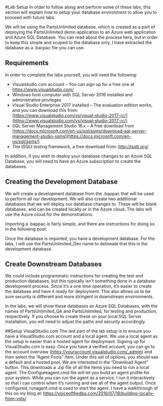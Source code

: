 #Lab Setup
In order to follow along and perform some of these labs, this section will explain how to setup your database environment to allow you to proceed with future labs.

We will be using the PartsUnlimited database, which is created as a part of deploying the PartsUnlimited demo application to an Azure web application and Azure SQL Database. You can read about the process here, but in order to keep this simple and scoped to the database only, I have extracted the database as a .bacpac file you can use. 

## Requirements

In order to complete the labs yourself, you will need the following:
* Visualstudio.com account – You can sign up for a free one at https://www.visualstudio.com/
* Windows host computer with SQL Server 2016 installed and administrative privileges
* Visual Studio Enterprise 2017 installed – The evaluation edition works, and you can download this from: [https://www.visualstudio.com/vs/visual-studio-2017-rc/](https://www.visualstudio.com/vs/visual-studio-2017-rc/) 
* SQL Server Management Studio 16.x – A free download from [https://docs.microsoft.com/en-us/sql/ssms/download-sql-server-management-studio-ssms](https://docs.microsoft.com/en-us/sql/ssms/) 
* The tSQLt testing framework, a free download from: http://tsqlt.org/ 

In addition, if you wish to deploy your database changes to an Azure SQL Database, you will need to have an Azure subscription to create the databases.

## Creating the Development Database
We will create a development database from the .bappac that will be used to perform all our development. We will also create two additional databases that we will deploy our database changes to. These will be blank databases, and can be created locally or in the Azure cloud. The labs will use the Azure cloud for the demonstrations.

Importing a .bappac is fairly simple, and there are instructions for doing so in the following post:  

Once the database is imported, you have a development database. For the labs, I will use the PartsUnlimited_Dev name to delineate that this is the development database.

## Create Downstream Databases
We could include programmatic instructions for creating the test and production databases, but this typically isn’t something done in a database development process. Since it’s a one time operation, it’s easier to create the database and have it ready for deployment. This also allows us to be sure security is different and more stringent in downstream environments.

In the labs, we will show these databases as Azure SQL Databases, with the names of PartsUnlimited_QA and PartsUnlimited, for testing and production, respectively. If you choose to create these on your local SQL Server installation, you will need to adjust the paths and security accordingly.

##Setup VisualStudio.com
The last part of the lab setup is to ensure you have a VisualStudio.com account and a local agent. We use a local agent as the setup is easier than a hosted agent for deployment.
Signing up for VisualStudio.com is easy. Once you have a verified account, you can go to the account overview (https://youraccount.visualstudio.com/_admin) and then select the “Agent Pools” item. Under this set of options, you should see a default and a hosted pool. We are interested in the “Download Agent” button. This downloads a .zip file of all the items you need to run a local agent. The Configureagent.cmd file will let you build an agent profile for your system. While you can run the agent as a service, I run it interactively so that I can control when it’s running and see all of the agent output.
Once configured, runagent.cmd is used to start the agent. I have a walkthrough of this on my blog at: https://voiceofthedba.com/2016/07/18/building-locally-from-vsts/ 

